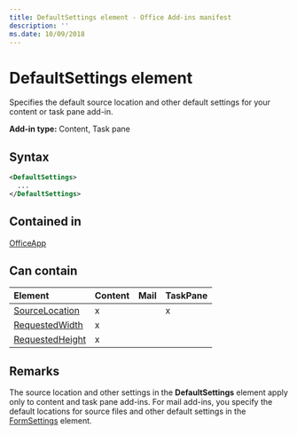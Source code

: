 ```yaml
---
title: DefaultSettings element - Office Add-ins manifest
description: ''
ms.date: 10/09/2018
---
```


# DefaultSettings element

Specifies the default source location and other default settings for your content or task pane add-in.

**Add-in type:** Content, Task pane

## Syntax

```XML
<DefaultSettings>
  ...
</DefaultSettings>
```

## Contained in

[OfficeApp](officeapp.md)

## Can contain

|**Element**|**Content**|**Mail**|**TaskPane**|
|:-----|:-----|:-----|:-----|
|[SourceLocation](sourcelocation.md)|x||x|
|[RequestedWidth](requestedwidth.md)|x|||
|[RequestedHeight](requestedheight.md)|x|||

## Remarks

The source location and other settings in the  **DefaultSettings** element apply only to content and task pane add-ins. For mail add-ins, you specify the default locations for source files and other default settings in the [FormSettings](formsettings.md) element.

